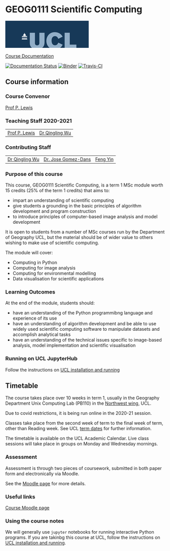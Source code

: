 # GEOG0111 Scientific Computing

![UCL](images/ucl_logo.png)

[Course Documentation](https://ucl-eo.github.io/geog0111/)

[![Documentation Status](https://readthedocs.org/projects/geog0111-scientific-computing/badge/?version=master)](https://geog0111-scientific-computing.readthedocs.io/en/master/?badge=master)
 [![Binder](https://mybinder.org/badge_logo.svg)](https://mybinder.org/v2/gh/UCL-EO/geog0111/master)
 [![Travis-CI](https://travis-ci.com/UCL-EO/geog0111.svg?branch=master)](https://travis-ci.com/github/UCL-EO/geog0111)
 

## Course information

### Course Convenor 

[Prof P. Lewis](http://www.geog.ucl.ac.uk/~plewis)

### Teaching Staff 2020-2021

|   |  | 
|---|---|
|[Prof P. Lewis](http://www.geog.ucl.ac.uk/~plewis)|[Dr Qingling Wu](http://www.geog.ucl.ac.uk/about-the-department/people/research-staff/qingling-wu/)| 

### Contributing Staff

|   |   |   |
|---|---|---|
|[Dr Qingling Wu](http://www.geog.ucl.ac.uk/about-the-department/people/research-staff/qingling-wu/)| [Dr. Jose Gomez-Dans](http://www.geog.ucl.ac.uk/about-the-department/people/research-staff/jose-gomez-dans/)|[Feng Yin](https://www.geog.ucl.ac.uk/people/research-students/feng-yin)|


### Purpose of this course

This course, GEOG0111 Scientific Computing, is a term 1 MSc module worth 15 credits (25% of the term 1 credits) that aims to:

* impart an understanding of scientific computing
* give students a grounding in the basic principles of algorithm development and program construction
* to introduce principles of computer-based image analysis and model development

It is open to students from a number of MSc courses run by the Department of Geography UCL, but the material should be of wider value to others wishing to make use of scientific computing. 

The module will cover:

* Computing in Python
* Computing for image analysis
* Computing for environmental modelling
* Data visualisation for scientific applications

### Learning Outcomes

At the end of the module, students should:

* have an understanding of the Python programmibng language and experience of its use
* have an understanding of algorithm development and be able to use widely used scientific computing software to manipulate datasets and accomplish analytical tasks
* have an understanding of the technical issues specific to image-based analysis, model implementation and scientific visualisation


### Running on UCL JupyterHub

Follow the instructions on [UCL installation and running](Install.md)

## Timetable

The course takes place over 10 weeks in term 1, usually in the Geography Department Unix Computing Lab (PB110) in the [Northwest wing](http://www.ucl.ac.uk/estates/roombooking/building-location/?id=003), UCL. 

Due to covid restrictions, it is being run online in the 2020-21 session.

Classes take place from the second week of term to the final week of term, other than Reading week. See UCL [term dates](http://www.ucl.ac.uk/staff/term-dates) for further information.

The timetable is available on the UCL Academic Calendar. Live class sessions will take place in groups on Monday and Wednesday mornings.

### Assessment

Assessment is through two pieces of coursework, submitted in both paper form and electronically via Moodle. 

See the [Moodle page](https://moodle.ucl.ac.uk/course/view.php?id=21495) for more details.

### Useful links

[Course Moodle page](https://moodle.ucl.ac.uk/course/view.php?id=21495)  

### Using the course notes

We will generally use `jupyter` notebooks for running interactive Python programs. If you are takinbg this course at UCL, 
follow the instructions on [UCL installation and running](Install.md).
